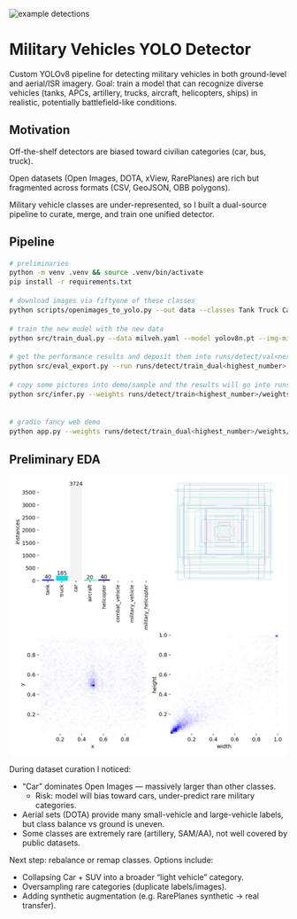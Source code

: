 ![example detections](./img/headers.png)

# Military Vehicles YOLO Detector

Custom YOLOv8 pipeline for detecting military vehicles in both ground-level and aerial/ISR imagery.
Goal: train a model that can recognize diverse vehicles (tanks, APCs, artillery, trucks, aircraft, helicopters, ships) in realistic, potentially battlefield-like conditions.

## Motivation

Off-the-shelf detectors are biased toward civilian categories (car, bus, truck).

Open datasets (Open Images, DOTA, xView, RarePlanes) are rich but fragmented across formats (CSV, GeoJSON, OBB polygons).

Military vehicle classes are under-represented, so I built a dual-source pipeline to curate, merge, and train one unified detector.

## Pipeline
```bash
# preliminaries
python -m venv .venv && source .venv/bin/activate
pip install -r requirements.txt

# download images via fiftyone of these classes
python scripts/openimages_to_yolo.py --out data --classes Tank Truck Car Aircraft Helicopter "Combat vehicle" "Military vehicle" "Military helicopter"

# train the new model with the new data
python src/train_dual.py --data milveh.yaml --model yolov8n.pt --img-min 640 --img-max 768 --epochs 300  --batch 32

# get the performance results and deposit them into runs/detect/val<next_highest_number>
python src/eval_export.py --run runs/detect/train_dual<highest_number>

# copy some pictures into demo/sample and the results will go into runs/detect/predict<next_highest_number>
python src/infer.py --weights runs/detect/train<highest_number>/weights/best.pt --source demo/sample


# gradio fancy web demo
python app.py --weights runs/detect/train_dual<highest_number>/weights/best.pt
```

## Preliminary EDA

![labels and their counts](./img/labels.jpg)

During dataset curation I noticed:

* “Car” dominates Open Images — massively larger than other classes.
  * Risk: model will bias toward cars, under-predict rare military categories.
* Aerial sets (DOTA) provide many small-vehicle and large-vehicle labels, but class balance vs ground is uneven.
* Some classes are extremely rare (artillery, SAM/AA), not well covered by public datasets.

Next step: rebalance or remap classes. Options include:

* Collapsing Car + SUV into a broader “light vehicle” category.
* Oversampling rare categories (duplicate labels/images).
* Adding synthetic augmentation (e.g. RarePlanes synthetic → real transfer).

